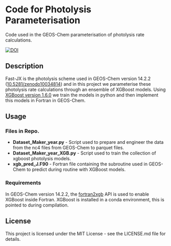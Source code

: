 # Code for Photolysis Parameterisation

Code used in the GEOS-Chem parameterisation of photolysis rate calculations.

[![DOI](https://zenodo.org/badge/826721679.svg)](https://zenodo.org/doi/10.5281/zenodo.12705192)


## Description

Fast-JX is the photolysis scheme used in GEOS-Chem version 14.2.2 ([10.5281/zenodo10034814](https://zenodo.org/records/10034814)) and in this project we parameterise these photolysis rate calculations through an ensemble of XGBoost models. Using [XGBoost version 1.6.0](https://xgboost.readthedocs.io/en/stable/) we train the models in python and then implement this models in Fortran in GEOS-Chem.

## Usage
### Files in Repo.
* **Dataset_Maker_year.py** - Script used to prepare and engineer the data from the nc4 files from GEOS-Chem to parquet files.
* **Dataset_Maker_year_XGB.py** - Script used to train the collection of xgboost photolysis models.
* **xgb_pred_J.F90** - Fortran file containing the subroutine used in GEOS-Chem to predict during routine with XGBoost models.

### Requirements
In GEOS-Chem version 14.2.2, the [fortran2xgb](https://github.com/christophkeller/fortran2xgb) API is used to enable XGBoost inside Fortran. 
XGBoost is installed in a conda environment, this is pointed to during compilation. 

## License
This project is licensed under the MIT License - see the LICENSE.md file for details.




